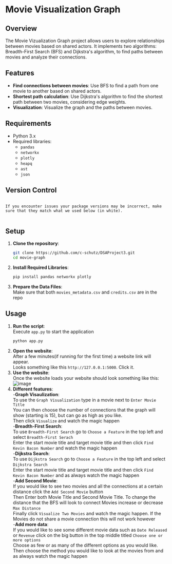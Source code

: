 # Movie Visualization Graph

## Overview

The Movie Vizualization Graph project allows users to explore relationships between movies based on shared actors. It implements two algorithms: Breadth-First Search (BFS) and Dijkstra's algorithm, to find paths between movies and analyze their connections.

## Features

- **Find connections between movies**: Use BFS to find a path from one movie to another based on shared actors.
- **Shortest path calculation**: Use Dijkstra's algorithm to find the shortest path between two movies, considering edge weights.
- **Visualization**: Visualize the graph and the paths between movies.

## Requirements

- Python 3.x
- Required libraries:
  - `pandas`
  - `networkx`
  - `plotly`
  - `heapq`
  - `ast`
  - `json`

## Version Control
<div style="display: flex; justify-content: center;">
  
    If you encounter issues your package versions may be incorrect, make sure that they match what we used below (in white).

</div>

## Setup

1. **Clone the repository**:
   ```bash
   git clone https://github.com/c-schutz/DSAProject3.git
   cd movie-graph
2. **Install Required Libraries**:
    ```bash
   pip install pandas networkx plotly
3. **Prepare the Data Files**:<br />
    Make sure that both `movies_metadata.csv` and `credits.csv` are in the repo
## Usage
1. **Run the script**:<br />
    Execute `app.py` to start the application
    ```bash
   python app.py
2. **Open the website**:<br />
    After a few minutes(if running for the first time) a website link will appear.<br />
    Looks something like this `http://127.0.0.1:5000`. Click it.
3. **Use the website**:<br />
    Once the website loads your website should look something like this: ![image](https://github.com/user-attachments/assets/e6497ec6-c41f-47ea-93fb-d3e8414cbba6)
4. **Different features**:<br />
    -**Graph Visaulization**:<br />
        To use the `Graph Visualization` type in a movie next to `Enter Movie Title`<br />
        You can then choose the number of connections that the graph will show (starting is 15), but can go as high as you like.<br />
        Then click `Visualize` and watch the magic happen<br />
   -**Breadth-First Search**:<br />
       To use `Breadth-First Search` go to `Choose a Feature` in the top left and select `Breadth-First Serach`<br />
       Enter the start movie title and target movie title and then click `Find Kevin Bacon Number` and watch the magic happen<br />
   -**Dijkstra Search**:<br />
       To use `Dijkstra Search` go to `Choose a Feature` in the top left and select `Dijkstra Search`<br />
       Enter the start movie title and target movie title and then click `Find Kevin Bacon Number` and as always watch the magic happen<br />
   -**Add Second Movie**:<br />
       If you would like to see two movies and all the connections at a certain distance click the `Add Second Movie` button<br />
       Then Enter both Movie Title and Second Movie Title. To change the distance that the BFS will look to connect Movies increase or decrease `Max Distance`<br />
       Finally click `Visualize Two Movies` and watch the magic happen. If the Movies do not share a movie connection this will not work however<br />
   -**Add more data**:<br />
       If you would like to see some different movie data such as `Date Released` or `Revenue` click on the big button in the top middle titled `Choose one or more options`<br />
       Choose as few or as many of the different options as you would like. Then choose the method you would like to look at the movies from and as always watch the magic happen
       
